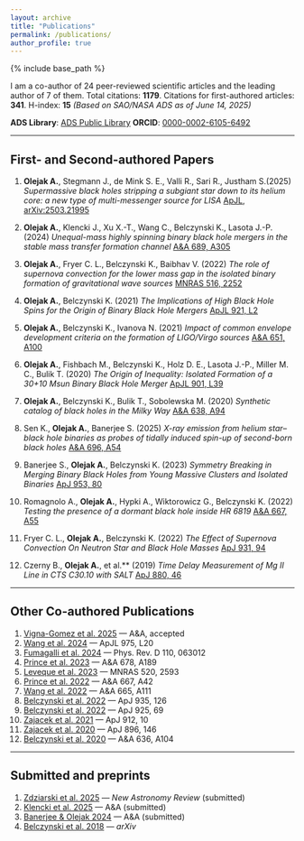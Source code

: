 ```yaml
---
layout: archive
title: "Publications"
permalink: /publications/
author_profile: true
---
```


{% include base_path %}

I am a co-author of 24 peer-reviewed scientific articles and the leading author of 7 of them.
Total citations: **1179**. Citations for first-authored articles: **341**. H-index: **15**
*(Based on SAO/NASA ADS as of June 14, 2025)*

**ADS Library**: [ADS Public Library](https://ui.adsabs.harvard.edu/public-libraries/U0LMup96RQe2hPXDjU3Mcw)
**ORCID**: [0000-0002-6105-6492](https://orcid.org/0000-0002-6105-6492)

---

## First- and Second-authored Papers

1. **Olejak A.**, Stegmann J., de Mink S. E., Valli R., Sari R., Justham S.(2025)
   *Supermassive black holes stripping a subgiant star down to its helium core: a new type of multi-messenger source for LISA*
   [ApJL](https://doi.org/10.3847/2041-8213/ade43), [arXiv:2503.21995](https://arxiv.org/abs/2503.21995)

2. **Olejak A.**, Klencki J., Xu X.-T., Wang C., Belczynski K., Lasota J.-P. (2024)
   *Unequal-mass highly spinning binary black hole mergers in the stable mass transfer formation channel*
   [A\&A 689, A305](https://doi.org/10.1051/0004-6361/202450480)

3. **Olejak A.**, Fryer C. L., Belczynski K., Baibhav V. (2022)
   *The role of supernova convection for the lower mass gap in the isolated binary formation of gravitational wave sources*
   [MNRAS 516, 2252](https://doi.org/10.1093/mnras/stac2359)

4. **Olejak A.**, Belczynski K. (2021)
   *The Implications of High Black Hole Spins for the Origin of Binary Black Hole Mergers*
   [ApJL 921, L2](https://doi.org/10.3847/2041-8213/ac2f48)

5. **Olejak A.**, Belczynski K., Ivanova N. (2021)
   *Impact of common envelope development criteria on the formation of LIGO/Virgo sources*
   [A\&A 651, A100](https://doi.org/10.1051/0004-6361/202140520)

6. **Olejak A.**, Fishbach M., Belczynski K., Holz D. E., Lasota J.-P., Miller M. C., Bulik T. (2020)
   *The Origin of Inequality: Isolated Formation of a 30+10 Msun Binary Black Hole Merger*
   [ApJL 901, L39](https://doi.org/10.3847/2041-8213/abb5b5)

7. **Olejak A.**, Belczynski K., Bulik T., Sobolewska M. (2020)
   *Synthetic catalog of black holes in the Milky Way*
   [A\&A 638, A94](https://doi.org/10.1051/0004-6361/201936557)

8. Sen K., **Olejak A.**, Banerjee S. (2025)
   *X-ray emission from helium star–black hole binaries as probes of tidally induced spin-up of second-born black holes*
   [A\&A 696, A54](https://www.aanda.org/articles/aa/full_html/2025/04/aa53829-25/aa53829-25.html)

9. Banerjee S., **Olejak A.**, Belczynski K. (2023)
   *Symmetry Breaking in Merging Binary Black Holes from Young Massive Clusters and Isolated Binaries*
   [ApJ 953, 80](https://doi.org/10.3847/1538-4357/acdd59)

10. Romagnolo A., **Olejak A.**, Hypki A., Wiktorowicz G., Belczynski K. (2022)
    *Testing the presence of a dormant black hole inside HR 6819*
    [A\&A 667, A55](https://doi.org/10.1051/0004-6361/202141992)

11. Fryer C. L., **Olejak A.**, Belczynski K. (2022)
    *The Effect of Supernova Convection On Neutron Star and Black Hole Masses*
    [ApJ 931, 94](https://doi.org/10.3847/1538-4357/ac6ac9)

12. Czerny B., **Olejak A.**, et al.** (2019)
    *Time Delay Measurement of Mg II Line in CTS C30.10 with SALT*
    [ApJ 880, 46](https://doi.org/10.3847/1538-4357/ab2913)

---

## Other Co-authored Publications

1. [Vigna-Gomez et al. 2025](https://ui.adsabs.harvard.edu/abs/2025arXiv250317006V/abstract) — A\&A, accepted
2. [Wang et al. 2024](https://doi.org/10.3847/2041-8213/ad86b7) — ApJL 975, L20
3. [Fumagalli et al. 2024](https://doi.org/10.1103/PhysRevD.110.063012) — Phys. Rev. D 110, 063012
4. [Prince et al. 2023](https://doi.org/10.1051/0004-6361/202346738) — A\&A 678, A189
5. [Leveque et al. 2023](https://doi.org/10.1093/mnras/stad240) — MNRAS 520, 2593
6. [Prince et al. 2022](https://doi.org/10.1051/0004-6361/202243194) — A\&A 667, A42
7. [Wang et al. 2022](https://doi.org/10.1051/0004-6361/202243684) — A\&A 665, A111
8. [Belczynski et al. 2022](https://doi.org/10.3847/1538-4357/ac8167) — ApJ 935, 126
9. [Belczynski et al. 2022](https://doi.org/10.3847/1538-4357/ac375a) — ApJ 925, 69
10. [Zajacek et al. 2021](https://doi.org/10.3847/1538-4357/abe9b2) — ApJ 912, 10
11. [Zajacek et al. 2020](https://doi.org/10.3847/1538-4357/ab94ae) — ApJ 896, 146
12. [Belczynski et al. 2020](https://doi.org/10.1051/0004-6361/201936528) — A\&A 636, A104

---

## Submitted and preprints

1. [Zdziarski et al. 2025](https://arxiv.org/abs/2506.00623) — *New Astronomy Review* (submitted)
2. [Klencki et al. 2025](https://arxiv.org/abs/2505.08860) — A\&A (submitted)
3. [Banerjee & Olejak 2024](https://doi.org/10.48550/arXiv.2411.15112) — A\&A (submitted)
4. [Belczynski et al. 2018](https://doi.org/10.48550/arXiv.1812.10065) — *arXiv*
